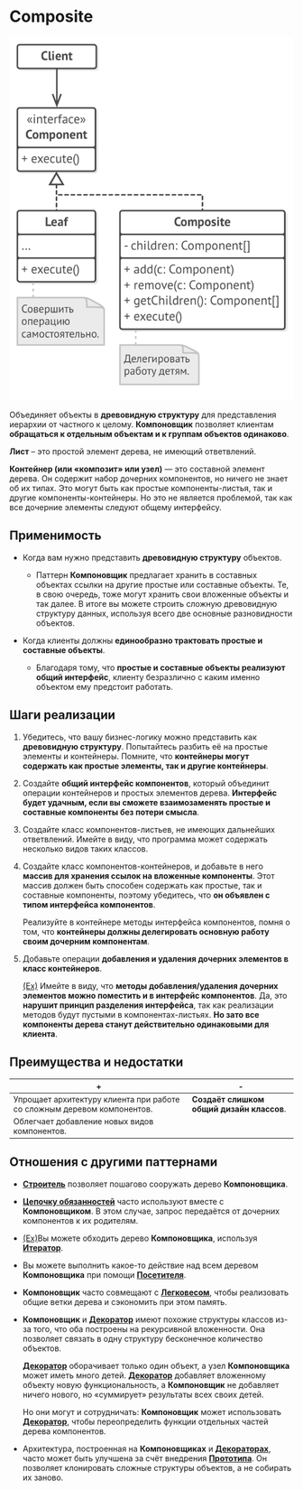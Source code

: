# Composite 

![UML](/src/AdditionalDocs/uml/Composite/Composite.png)

Объединяет объекты в **древовидную структуру** для представления иерархии от частного к целому. **Компоновщик** позволяет клиентам **обращаться к отдельным объектам и к группам объектов одинаково**.

**Лист** – это простой элемент дерева, не имеющий ответвлений.

**Контейнер (или «композит» или узел)** — это составной элемент дерева. Он содержит набор дочерних компонентов, но ничего не знает об их типах. Это могут быть как простые компоненты-листья, так и другие компоненты-контейнеры. Но это не является проблемой, так как все дочерние элементы следуют общему интерфейсу.

## Применимость
 - Когда вам нужно представить **древовидную структуру** объектов.

   - Паттерн **Компоновщик** предлагает хранить в составных объектах ссылки на другие простые или составные объекты. Те, в свою очередь, тоже могут хранить свои вложенные объекты и так далее. В итоге вы можете строить сложную древовидную структуру данных, используя всего две основные разновидности объектов.

 - Когда клиенты должны **единообразно трактовать простые и составные объекты**.

   - Благодаря тому, что **простые и составные объекты реализуют общий интерфейс**, клиенту безразлично с каким именно объектом ему предстоит работать.

## Шаги реализации

1. Убедитесь, что вашу бизнес-логику можно представить как **древовидную структуру**. Попытайтесь разбить её на простые элементы и контейнеры. Помните, что **контейнеры могут содержать как простые элементы, так и другие контейнеры**.

2. Создайте **общий интерфейс компонентов**, который объединит операции контейнеров и простых элементов дерева. **Интерфейс будет удачным, если вы сможете взаимозаменять простые и составные компоненты без потери смысла**.

3. Создайте класс компонентов-листьев, не имеющих дальнейших ответвлений. Имейте в виду, что программа может содержать несколько видов таких классов.

4. Создайте класс компонентов-контейнеров, и добавьте в него **массив для хранения ссылок на вложенные компоненты**. Этот массив должен быть способен содержать как простые, так и составные компоненты, поэтому убедитесь, что **он объявлен с типом интерфейса компонентов**.

    Реализуйте в контейнере методы интерфейса компонентов, помня о том, что **контейнеры должны делегировать основную работу своим дочерним компонентам**.

5. Добавьте операции **добавления и удаления дочерних элементов в класс контейнеров**.

   [(Ex)](/src/Structural/Composite/Example/Simple_No_ISP/) Имейте в виду, что **методы добавления/удаления дочерних элементов можно поместить и в интерфейс компонентов**. Да, это **нарушит принцип разделения интерфейса**, так как реализации методов будут пустыми в компонентах-листьях. **Но зато все компоненты дерева станут действительно одинаковыми для клиента**.

## Преимущества и недостатки

| + | - |
| ------ | ------ |
|Упрощает архитектуру клиента при работе со сложным деревом компонентов.|**Создаёт слишком общий дизайн классов**.
|Облегчает добавление новых видов компонентов.

 
 ## Отношения с другими паттернами

- [**Строитель**][Builder] позволяет пошагово сооружать дерево **Компоновщика**.

- [**Цепочку обязанностей**][Chain_of_Responsibility] часто используют вместе с **Компоновщиком**. В этом случае, запрос передаётся от дочерних компонентов к их родителям.

- [(Ex)](/src/Structural/Composite/Example/With_Iterator/)Вы можете обходить дерево **Компоновщика**, используя [**Итератор**][Iterator].

- Вы можете выполнить какое-то действие над всем деревом **Компоновщика** при помощи [**Посетителя**][Visitor].

- **Компоновщик** часто совмещают с [**Легковесом**][Flyweight], чтобы реализовать общие ветки дерева и сэкономить при этом память.

- **Компоновщик** и [**Декоратор**][Decorator] имеют похожие структуры классов из-за того, что оба построены на рекурсивной вложенности. Она позволяет связать в одну структуру бесконечное количество объектов.

  [**Декоратор**][Decorator] оборачивает только один объект, а узел **Компоновщика** может иметь много детей. [**Декоратор**][Decorator] добавляет вложенному объекту новую функциональность, а **Компоновщик** не добавляет ничего нового, но «суммирует» результаты всех своих детей.

  Но они могут и сотрудничать: **Компоновщик** может использовать [**Декоратор**][Decorator], чтобы переопределить функции отдельных частей дерева компонентов.

- Архитектура, построенная на **Компоновщиках** и [**Декораторах**][Decorator], часто может быть улучшена за счёт внедрения [**Прототипа**][Prototype]. Он позволяет клонировать сложные структуры объектов, а не собирать их заново.

[Abstract_Factory]: </src/Creational/Factorys/Abstract_Factory/Abstract_Factory.md>
[Factory_Method]: </src/Creational/Factorys/Factory_Method/Factory_Method.md>
[Builder]: </src/Creational/Builder/Builder.md>
[Prototype]: </src/Creational/Prototype/Prototype.md>
[Singleton]: </src/Creational/Singleton/Singleton.md>

[Adapter]: </src/Structural/Adapter/Adapter.md>
[Bridge]: </src/Structural/Bridge/Bridge.md>
[Composite]: </src/Structural/Composite/Composite.md>
[Decorator]: </src/Structural/Decorator/Decorator.md>
[Facade]: </src/Structural/Facade/Facade.md>
[Flyweight]: </src/Structural/Flyweight/Flyweight.md>
[Proxy]: </src/Structural/Proxy/Proxy.md>

[Chain_of_Responsibility]: </src/Behavioral/Chain_of_Responsibility/Chain_of_Responsibility.md>
[Command]: </src/Behavioral/Command/Command.md>
[Iterator]: </src/Behavioral/Iterator/Iterator.md>
[Mediator]: </src/Behavioral/Mediator/Mediator.md>
[Memento]: </src/Behavioral/Memento/Memento.md>
[Observer]: </src/Behavioral/Observer/Observer.md>
[State]: </src/Behavioral/State/State.md>
[Strategy]: </src/Behavioral/Strategy/Strategy.md>
[Template_Method]: </src/Behavioral/Template_Method/Template_Method.md>
[Visitor]: </src/Behavioral/Visitor/Visitor.md>